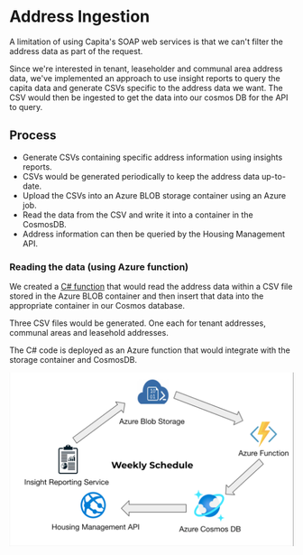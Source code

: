 # Address Ingestion

A limitation of using Capita's SOAP web services is that we can't filter the address data as part of the request.

Since we're interested in tenant, leaseholder and communal area address data, we've implemented an approach to use insight reports to query the capita data and generate CSVs specific to the address data we want. The CSV would then be ingested to get the data into our cosmos DB for the API to query.

## Process

- Generate CSVs containing specific address information using insights reports.
- CSVs would be generated periodically to keep the address data up-to-date.
- Upload the CSVs into an Azure BLOB storage container using an Azure job.
- Read the data from the CSV and write it into a container in the CosmosDB.
- Address information can then be queried by the Housing Management API.

### Reading the data (using Azure function)

We created a [C# function](https://github.com/Newarkandsherwood/HousingRepairsOnline.AddressIngestion) that would read the address data within a CSV file stored in the Azure BLOB container and then insert that data into the appropriate container in our Cosmos database.

Three CSV files would be generated. One each for tenant addresses, communal areas and leasehold addresses.

The C# code is deployed as an Azure function that would integrate with the storage container and CosmosDB.

![Address Ingestion diagram](../../static/img/address_ingestion.png)
